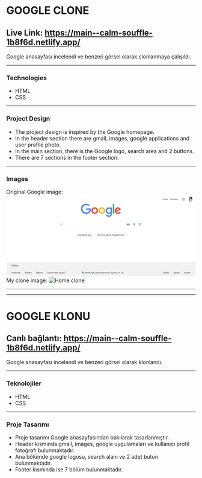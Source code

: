 # GOOGLE CLONE
## Live Link: https://main--calm-souffle-1b8f6d.netlify.app/

Google anasayfası incelendi ve benzeri görsel olarak clonlanmaya çalışıldı.

---
### Technologies
- HTML
- CSS
---
### Project Design
- The project design is inspired by the Google homepage.
- In the header section there are gmail, images, google applications and user profile photo.
- In the main section, there is the Google logo, search area and 2 buttons.
- There are 7 sections in the footer section.
---
### Images
Original Google image:
![Google](assets/googleorj.png)
My clone image:
![Home clone](/public/prtcs.png)

---
---
# GOOGLE KLONU
## Canlı bağlantı: https://main--calm-souffle-1b8f6d.netlify.app/
Google anasayfası incelendi ve benzeri görsel olarak klonlandı.

---
### Teknolojiler
- HTML
- CSS
---
### Proje Tasarımı
- Proje tasarımı Google anasayfasından bakılarak tasarlanmıştır.
- Header kısmında gmail, images, google uygulamaları ve kullanıcı profil fotoğrafı bulunmaktadır.
- Ana bölümde google logosu, search alanı ve 2 adet buton bulunmaktadır.
- Footer kısmında ise 7 bölüm bulunmaktadır.
